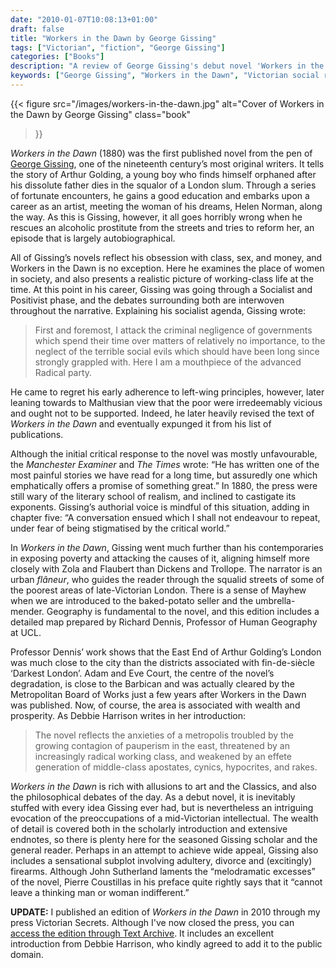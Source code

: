 ```yaml
---
date: "2010-01-07T10:08:13+01:00"
draft: false
title: "Workers in the Dawn by George Gissing"
tags: ["Victorian", "fiction", "George Gissing"]
categories: ["Books"]
description: "A review of George Gissing's debut novel 'Workers in the Dawn' (1880), exploring class, poverty, and social reform in Victorian London. Discover how this autobiographical tale of an artist trying to reform an alcoholic prostitute reflects Gissing's early socialist phase."
keywords: ["George Gissing", "Workers in the Dawn", "Victorian social realism", "London poverty", "Victorian socialism", "class struggle", "social reform", "Victorian East End"]
---
```


{{< figure
  src="/images/workers-in-the-dawn.jpg"
  alt="Cover of Workers in the Dawn by George Gissing"
  class="book"
>}}

_Workers in the Dawn_ (1880) was the first published novel from the pen of [George Gissing](/posts/gissing-a-life-in-books/), one of the nineteenth century’s most original writers. It tells the story of Arthur Golding, a young boy who finds himself orphaned after his dissolute father dies in the squalor of a London slum. Through a series of fortunate encounters, he gains a good education and embarks upon a career as an artist, meeting the woman of his dreams, Helen Norman, along the way. As this is Gissing, however, it all goes horribly wrong when he rescues an alcoholic prostitute from the streets and tries to reform her, an episode that is largely autobiographical.

All of Gissing’s novels reflect his obsession with class, sex, and money, and Workers in the Dawn is no exception. Here he examines the place of women in society, and also presents a realistic picture of working-class life at the time. At this point in his career, Gissing was going through a Socialist and Positivist phase, and the debates surrounding both are interwoven throughout the narrative. Explaining his socialist agenda, Gissing wrote:

>First and foremost, I attack the criminal negligence of governments which spend their time over matters of relatively no importance, to the neglect of the terrible social evils which should have been long since strongly grappled with.  Here I am a mouthpiece of the advanced Radical party.

He came to regret his early adherence to left-wing principles, however, later leaning towards to Malthusian view that the poor were irredeemably vicious and ought not to be supported. Indeed, he later heavily revised the text of _Workers in the Dawn_ and eventually expunged it from his list of publications.

Although the initial critical response to the novel was mostly unfavourable, the _Manchester Examiner_ and _The Times_ wrote: “He has written one of the most painful stories we have read for a long time, but assuredly one which emphatically offers a promise of something great.”  In 1880, the press were still wary of the literary school of realism, and inclined to castigate its exponents. Gissing’s authorial voice is mindful of this situation, adding in chapter five: “A conversation ensued which I shall not endeavour to repeat, under fear of being stigmatised by the critical world.”

In _Workers in the Dawn_, Gissing went much further than his contemporaries in exposing poverty and attacking the causes of it, aligning himself more closely with Zola and Flaubert than Dickens and Trollope. The narrator is an urban _flâneur_, who guides the reader through the squalid streets of some of the poorest areas of late-Victorian London. There is a sense of Mayhew when we are introduced to the baked-potato seller and the umbrella-mender. Geography is fundamental to the novel, and this edition includes a detailed map prepared by Richard Dennis, Professor of Human Geography at UCL.

Professor Dennis’ work shows that the East End of Arthur Golding’s London was much close to the city than the districts associated with fin-de-siècle ‘Darkest London’. Adam and Eve Court, the centre of the novel’s degradation, is close to the Barbican and was actually cleared by the Metropolitan Board of Works just a few years after Workers in the Dawn was published. Now, of course, the area is associated with wealth and prosperity. As Debbie Harrison writes in her introduction:

>The novel reflects the anxieties of a metropolis troubled by the growing contagion of pauperism in the east, threatened by an increasingly radical working class, and weakened by an effete generation of middle-class apostates, cynics, hypocrites, and rakes.

_Workers in the Dawn_ is rich with allusions to art and the Classics, and also the philosophical debates of the day. As a debut novel, it is inevitably stuffed with every idea Gissing ever had, but is nevertheless an intriguing evocation of the preoccupations of a mid-Victorian intellectual. The wealth of detail is covered both in the scholarly introduction and extensive endnotes, so there is plenty here for the seasoned Gissing scholar and the general reader. Perhaps in an attempt to achieve wide appeal, Gissing also includes a sensational subplot involving adultery, divorce and (excitingly) firearms. Although John Sutherland laments the “melodramatic excesses” of the novel, Pierre Coustillas in his preface quite rightly says that it “cannot leave a thinking man or woman indifferent.”

**UPDATE:** I published an edition of _Workers in the Dawn_ in 2010 through my press Victorian Secrets. Although I've now closed the press, you can [access the edition through Text Archive](https://archive.org/details/9781906469139). It includes an excellent introduction from Debbie Harrison, who kindly agreed to add it to the public domain.